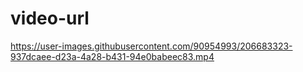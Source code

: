 # video-url

https://user-images.githubusercontent.com/90954993/206683323-937dcaee-d23a-4a28-b431-94e0babeec83.mp4


